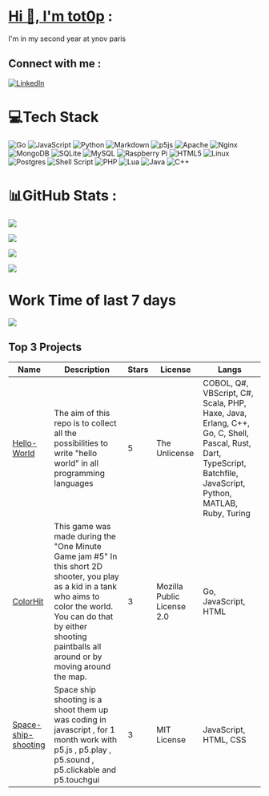 # [Hi 👋, I'm tot0p](https://tot0p.github.io/tot0p/) :
I'm in my second year at ynov paris

## Connect with me :
[![LinkedIn](https://img.shields.io/badge/LinkedIn-%230077B5.svg?logo=linkedin&logoColor=white)](https://linkedin.com/in/thomas-lemaitre78) 

# 💻Tech Stack
![Go](https://img.shields.io/badge/go-%2300ADD8.svg?style=for-the-badge&logo=go&logoColor=white) ![JavaScript](https://img.shields.io/badge/javascript-%23323330.svg?style=for-the-badge&logo=javascript&logoColor=%23F7DF1E) ![Python](https://img.shields.io/badge/python-3670A0?style=for-the-badge&logo=python&logoColor=ffdd54) ![Markdown](https://img.shields.io/badge/markdown-%23000000.svg?style=for-the-badge&logo=markdown&logoColor=white) ![p5js](https://img.shields.io/badge/p5.js-ED225D?style=for-the-badge&logo=p5.js&logoColor=FFFFFF) ![Apache](https://img.shields.io/badge/apache-%23D42029.svg?style=for-the-badge&logo=apache&logoColor=white) ![Nginx](https://img.shields.io/badge/nginx-%23009639.svg?style=for-the-badge&logo=nginx&logoColor=white) ![MongoDB](https://img.shields.io/badge/MongoDB-%234ea94b.svg?style=for-the-badge&logo=mongodb&logoColor=white) ![SQLite](https://img.shields.io/badge/sqlite-%2307405e.svg?style=for-the-badge&logo=sqlite&logoColor=white) ![MySQL](https://img.shields.io/badge/mysql-%2300f.svg?style=for-the-badge&logo=mysql&logoColor=white) ![Raspberry Pi](https://img.shields.io/badge/-RaspberryPi-C51A4A?style=for-the-badge&logo=Raspberry-Pi) ![HTML5](https://img.shields.io/badge/html5-%23E34F26.svg?style=for-the-badge&logo=html5&logoColor=white) ![Linux](https://img.shields.io/badge/Linux-FCC624?style=for-the-badge&logo=linux&logoColor=black) ![Postgres](https://img.shields.io/badge/postgres-%23316192.svg?style=for-the-badge&logo=postgresql&logoColor=white) ![Shell Script](https://img.shields.io/badge/shell_script-%23121011.svg?style=for-the-badge&logo=gnu-bash&logoColor=white) ![PHP](https://img.shields.io/badge/php-%23777BB4.svg?style=for-the-badge&logo=php&logoColor=white)  ![Lua](https://img.shields.io/badge/lua-%232C2D72.svg?style=for-the-badge&logo=lua&logoColor=white) ![Java](https://img.shields.io/badge/java-%23ED8B00.svg?style=for-the-badge&logo=java&logoColor=white) ![C++](https://img.shields.io/badge/c++-%2300599C.svg?style=for-the-badge&logo=c%2B%2B&logoColor=white)

# 📊GitHub Stats :

![](https://activity-graph.herokuapp.com/graph?username=tot0p&theme=react-dark)

![](https://github-readme-stats.vercel.app/api/top-langs/?username=Tot0p&theme=gruvbox&hide_border=true&layout=compact&langs_count=10&hide=HTML,CSS)

![](https://github-readme-stats.vercel.app/api?username=Tot0p&theme=gruvbox&hide_border=true&include_all_commits=true&count_private=false)

![](https://github-readme-streak-stats.herokuapp.com/?user=Tot0p&theme=gruvbox&hide_border=true)


# Work Time of last 7 days

![](https://github-readme-stats.vercel.app/api/wakatime?username=@tot0p&theme=gruvbox&hide_border=true)



## Top 3 Projects

<!--TABLE-->
|                                Name                               |                                                                                                          Description                                                                                                          |Stars|          License         |                                                                             Langs                                                                             |
|-------------------------------------------------------------------|-------------------------------------------------------------------------------------------------------------------------------------------------------------------------------------------------------------------------------|-----|--------------------------|---------------------------------------------------------------------------------------------------------------------------------------------------------------|
|        [Hello-World](https://github.com/tot0p/Hello-World)        |                                                          The aim of this repo is to collect all the possibilities to write "hello world" in all programming languages                                                         |  5  |       The Unlicense      |COBOL, Q#, VBScript, C#, Scala, PHP, Haxe, Java, Erlang, C++, Go, C, Shell, Pascal, Rust, Dart, TypeScript, Batchfile, JavaScript, Python, MATLAB, Ruby, Turing|
|           [ColorHit](https://github.com/tot0p/ColorHit)           |This game was made during the "One Minute Game jam #5" In this short 2D shooter, you play as a kid in a tank who aims to color the world. You can do that by either shooting paintballs all around or by moving around the map.|  3  |Mozilla Public License 2.0|                                                                      Go, JavaScript, HTML                                                                     |
|[Space-ship-shooting](https://github.com/tot0p/Space-ship-shooting)|                                       Space ship shooting is a shoot them up was coding in javascript , for 1 month work with p5.js , p5.play , p5.sound , p5.clickable and p5.touchgui                                       |  3  |        MIT License       |                                                                     JavaScript, HTML, CSS                                                                     |
<!--/TABLE-->
